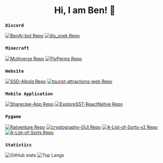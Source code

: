 <h1 align="center">Hi, I am Ben! 👋</h1>


### `Discord`
[![BenAI-bot Repo](https://github-readme-stats.vercel.app/api/pin/?username=benwoo1110&repo=BenAI-bot&theme=dark&border_color=565656)](https://github.com/benwoo1110/BenAI-bot)
[![dis_snek Repo](https://github-readme-stats.vercel.app/api/pin/?username=LordOfPolls&repo=dis_snek&theme=dark&border_color=565656)](https://github.com/LordOfPolls/dis_snek)

### `Minecraft`
[![Multiverse Repo](https://github-readme-stats.vercel.app/api/pin/?username=Multiverse&repo=Multiverse-Core&theme=dark&border_color=565656)](https://github.com/Multiverse)
[![FlyPerms Repo](https://github-readme-stats.vercel.app/api/pin/?username=benwoo1110&repo=FlyPerms&theme=dark&border_color=565656)](https://github.com/benwoo1110/FlyPerms)

### `Website`
[![SSD-Alkolq Repo](https://github-readme-stats.vercel.app/api/pin/?username=benwoo1110&repo=SSD-Alkolq&theme=dark&border_color=565656)](https://github.com/benwoo1110/SSD-Alkolq)
[![tourist-attractions-web Repo](https://github-readme-stats.vercel.app/api/pin/?username=benwoo1110&repo=tourist-attractions-web&theme=dark&border_color=565656)](https://github.com/benwoo1110/tourist-attractions-web)

### `Mobile Application`
[![Sharecipe-App Repo](https://github-readme-stats.vercel.app/api/pin/?username=benwoo1110&repo=Sharecipe-App&theme=dark&border_color=565656)](https://github.com/benwoo1110/Sharecipe-App)
[![ExploreSST-ReactNative Repo](https://github-readme-stats.vercel.app/api/pin/?username=benwoo1110&repo=ExploreSST-ReactNative&theme=dark&border_color=565656)](https://github.com/benwoo1110/ExploreSST-ReactNative)

### `Pygame`
[![Ratventure Repo](https://github-readme-stats.vercel.app/api/pin/?username=benwoo1110&repo=Ratventure&theme=dark&border_color=565656)](https://github.com/benwoo1110/Ratventure)
[![cryptography-GUI Repo](https://github-readme-stats.vercel.app/api/pin/?username=benwoo1110&repo=cryptography-GUI&theme=dark&border_color=565656)](https://github.com/benwoo1110/cryptography-GUI)
[![A-List-of-Sorts-v2 Repo](https://github-readme-stats.vercel.app/api/pin/?username=benwoo1110&repo=A-List-of-Sorts-v2&theme=dark&border_color=565656)](https://github.com/benwoo1110/A-List-of-Sorts-v2)
[![A-List-of-Sorts Repo](https://github-readme-stats.vercel.app/api/pin/?username=benwoo1110&repo=A-List-of-Sorts&theme=dark&border_color=565656)](https://github.com/benwoo1110/A-List-of-Sorts)

### `Statistics`
![GitHub stats](https://github-readme-stats.vercel.app/api?username=benwoo1110&show_icons=true&theme=dark&icon_color=FF0000&border_color=565656)
![Top Langs](https://github-readme-stats.vercel.app/api/top-langs/?username=benwoo1110&layout=compact&theme=dark&border_color=565656)
